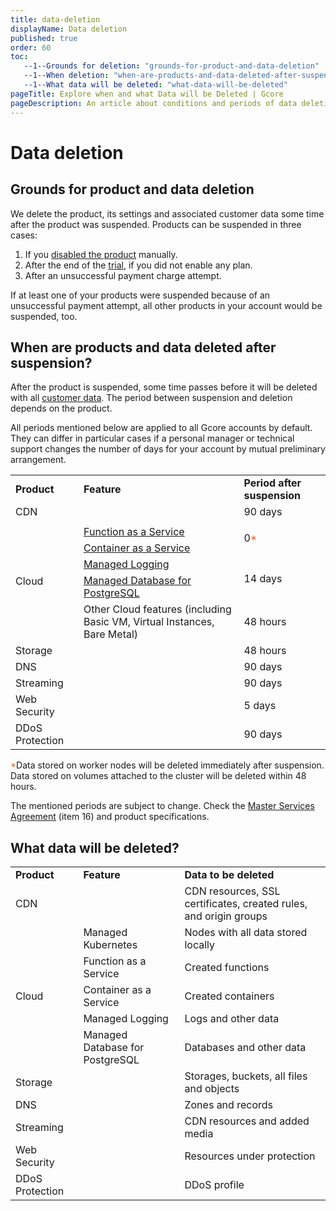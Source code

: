 ```yaml
---
title: data-deletion
displayName: Data deletion
published: true
order: 60
toc:
   --1--Grounds for deletion: "grounds-for-product-and-data-deletion"
   --1--When deletion: "when-are-products-and-data-deleted-after-suspension"
   --1--What data will be deleted: "what-data-will-be-deleted"
pageTitle: Explore when and what Data will be Deleted | Gcore
pageDescription: An article about conditions and periods of data deletion.
---
```

# Data deletion

## Grounds for product and data deletion

We delete the product, its settings and associated customer data some time after the product was suspended. Products can be suspended in three cases:

1. If you <a href="https://gcore.com/docs/account-settings/billing/disable-and-resume-a-service#disable-services" target="_blank">disabled the product</a> manually.
2. After the end of the <a href="https://gcore.com/docs/account-settings/billing/trial-conditions" target="_blank">trial</a>, if you did not enable any plan.
3. After an unsuccessful payment charge attempt. 

<alert-element type="caution" title="Caution">

If at least one of your products were suspended because of an unsuccessful payment attempt, all other products in your account would be suspended, too.

</alert-element>

## When are products and data deleted after suspension?

After the product is suspended, some time passes before it will be deleted with all <a href="https://gcore.com/docs/account-settings/billing/data-deletion#what-data-will-be-deleted" target="_blank">customer data</a>. The period between suspension and deletion depends on the product.  

<alert-element type="warning" title="Warning">

All periods mentioned below are applied to all Gcore accounts by default. They can differ in particular cases if a personal manager or technical support changes the number of days for your account by mutual preliminary arrangement.

</alert-element>

<table>
<tr>
<td>
<strong>Product</strong>
</td>
<td>
<strong>Feature</strong>
</td>
<td>
<strong>Period after suspension</strong>
</td>
</tr>
<tr>
<td>
CDN 
</td>
<td>&nbsp;</td>
<td>
90 days 
</td>
</tr>
<tr>
<td rowspan="6">
Cloud 
</td>
<td>
<a href="https://gcore.com/docs/cloud/kubernetes/about-gcore-kubernetes" target="_blank"></a>
</td>
<td rowspan="3">
0<span style="color:#FF5913">*</span>
</td>
</tr>
<tr>
<td>
<a href="https://gcore.com/docs/cloud/faas/about-function-as-a-service" target="_blank">Function as a Service</a>
</td>
</tr>
<tr>
<td>
<a href="https://gcore.com/docs/cloud/caas" target="_blank">Container as a Service</a>
</td>
</tr>
<tr>
<td>
<a href="https://gcore.com/docs/cloud/logging-as-a-service/about-logging-as-a-service" target="_blank">Managed Logging</a>
</td>
<td rowspan="2">
14 days 
</td>
</tr>
<tr>
<td>
<a href="https://gcore.com/docs/cloud/managed-database-postgresql" target="_blank">Managed Database for PostgreSQL</a> 
</td>
</tr>
<tr>
<td>
Other Cloud features (including Basic VM, Virtual Instances, Bare Metal) 
</td>
<td>
48 hours 
</td>
</tr>
<tr>
<td>
Storage 
</td>
<td>&nbsp;</td>
<td>
48 hours 
</td>
</tr>
<tr>
<td>
DNS 
</td>
<td>&nbsp;</td>
<td>
90 days 
</td>
</tr>
<tr>
<td>
Streaming 
</td>
<td>&nbsp;</td>
<td>
90 days 
</td>
</tr>
<tr>
<td>
Web Security 
</td>
<td>&nbsp;</td>
<td>
5 days 
</td>
</tr>
<tr>
<td>
DDoS Protection 
</td>
<td>&nbsp;</td>
<td>
90 days 
</td>
</tr>
</table>

<span style="color:#FF5913">*</span>Data stored on worker nodes will be deleted immediately after suspension. Data stored on volumes attached to the cluster will be deleted within 48 hours.

<alert-element type="caution" title="Caution">

The mentioned periods are subject to change. Check the <a href="https://gcore.com/legal" target="_blank">Master Services Agreement</a> (item 16) and product specifications.

</alert-element>

## What data will be deleted?

<table>
<tbody>
<tr>
<td>
<strong>Product</strong>
</td>
<td>
<strong>Feature</strong>
</td>
<td>
<strong>Data to be deleted</strong>
</td>
</tr>
<tr>
<td>
CDN 
</td>
<td>&nbsp;</td>
<td>
CDN resources, SSL certificates, created rules, and origin groups 
</td>
</tr>
<tr>
<td rowspan="5">
Cloud 
</td>
<td>
Managed Kubernetes 
</td>
<td>
Nodes with all data stored locally 
</td>
</tr>
<tr>
<td>
Function as a Service 
</td>
<td>
Created functions 
</td>
</tr>
<tr>
<td>
Container as a Service 
</td>
<td>
Created containers 
</td>
</tr>
<tr>
<td>
Managed Logging 
</td>
<td>
Logs and other data 
</td>
</tr>
<tr>
<td>
Managed Database for PostgreSQL 
</td>
<td>
Databases and other data 
</td>
</tr>
<tr>
<td>
Storage
</td>
<td>&nbsp;</td>
<td>
Storages, buckets, all files and objects 
</td>
</tr>
<tr>
<td>
DNS
</td>
<td>&nbsp;</td>
<td>
Zones and records 
</td>
</tr>
<tr>
<td>
Streaming
</td>
<td>&nbsp;</td>
<td>
CDN resources and added media 
</td>
</tr>
<tr>
<td>
Web Security
</td>
<td>&nbsp;</td>
<td>Resources under protection</td>
</tr>
<tr>
<td>
DDoS Protection
</td>
<td>&nbsp;</td>
<td>
DDoS profile 
</td>
</tr>
</tbody>
</table>